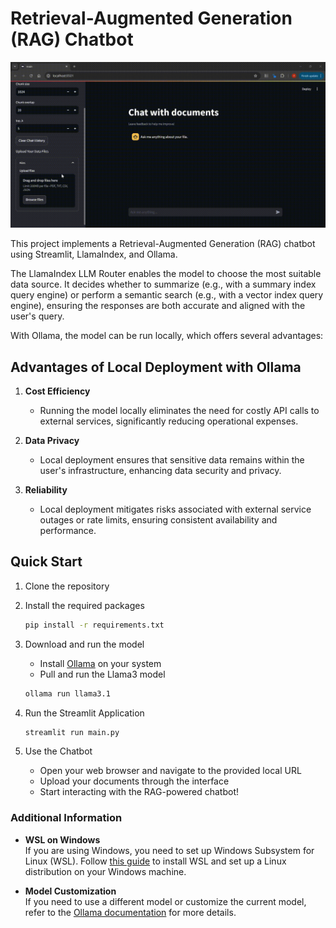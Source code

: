 # Retrieval-Augmented Generation (RAG) Chatbot

![RAG Chatbot demo](https://github.com/lycx94/rag_ollama_streamlit/blob/main/demo.gif)

This project implements a Retrieval-Augmented Generation (RAG) chatbot using Streamlit, LlamaIndex, and Ollama. 

The LlamaIndex LLM Router enables the model to choose the most suitable data source. It decides whether to summarize (e.g., with a summary index query engine) or perform a semantic search (e.g., with a vector index query engine), ensuring the responses are both accurate and aligned with the user's query.

With Ollama, the model can be run locally, which offers several advantages:

## Advantages of Local Deployment with Ollama

1. **Cost Efficiency**
   - Running the model locally eliminates the need for costly API calls to external services, significantly reducing operational expenses.

2. **Data Privacy**
   - Local deployment ensures that sensitive data remains within the user's infrastructure, enhancing data security and privacy.

3. **Reliability**
   - Local deployment mitigates risks associated with external service outages or rate limits, ensuring consistent availability and performance.


## Quick Start

1. Clone the repository

2. Install the required packages

    ```sh
    pip install -r requirements.txt
    ```

3. Download and run the model 
    - Install [Ollama](https://ollama.com/library) on your system
    - Pull and run the Llama3 model
    ```sh
    ollama run llama3.1
    ```

4. Run the Streamlit Application

    ```sh
    streamlit run main.py
    ```

5. Use the Chatbot
    - Open your web browser and navigate to the provided local URL
    - Upload your documents through the interface
    - Start interacting with the RAG-powered chatbot!


### Additional Information

- **WSL on Windows**  
  If you are using Windows, you need to set up Windows Subsystem for Linux (WSL). Follow [this guide](https://docs.microsoft.com/en-us/windows/wsl/install) to install WSL and set up a Linux distribution on your Windows machine.

- **Model Customization**  
  If you need to use a different model or customize the current model, refer to the [Ollama documentation](https://ollama.com/blog) for more details.